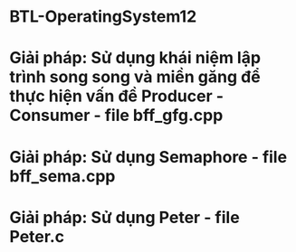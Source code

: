 # BTL-OperatingSystem12

# Giải pháp: Sử dụng khái niệm lập trình song song và miền găng để thực hiện vấn đề Producer - Consumer - file bff_gfg.cpp

# Giải pháp: Sử dụng Semaphore - file bff_sema.cpp

# Giải pháp: Sử dụng Peter - file Peter.c
